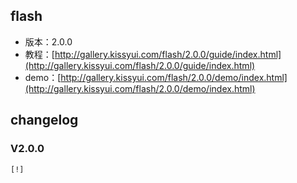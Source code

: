 ## flash

* 版本：2.0.0
* 教程：[http://gallery.kissyui.com/flash/2.0.0/guide/index.html](http://gallery.kissyui.com/flash/2.0.0/guide/index.html)
* demo：[http://gallery.kissyui.com/flash/2.0.0/demo/index.html](http://gallery.kissyui.com/flash/2.0.0/demo/index.html)

## changelog

### V2.0.0

    [!]


